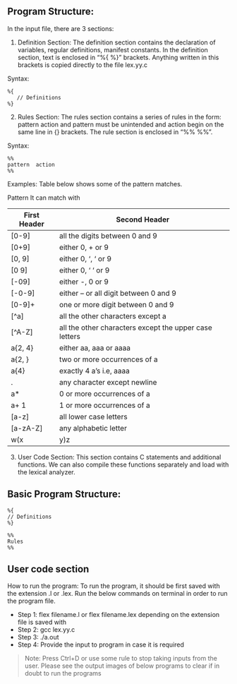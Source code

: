 ## Program Structure: 

In the input file, there are 3 sections: 

1. Definition Section: The definition section contains the declaration of variables, regular definitions, manifest constants. In the definition section, text is enclosed in “%{ %}” brackets. Anything written in this brackets is copied directly to the file lex.yy.c

 Syntax: 
```
%{
   // Definitions
%}
```
2. Rules Section: The rules section contains a series of rules in the form: pattern action and pattern must be unintended and action begin on the same line in {} brackets. The rule section is enclosed in “%% %%”. 

Syntax:  
```
%%
pattern  action
%%
```
Examples: Table below shows some of the pattern matches.  

Pattern	It can match with

| First Header  | Second Header |
| ------------- | ------------- |
| [0-9]	 | all the digits between 0 and 9  |
| [0+9]  | either 0, + or 9  |
| [0, 9] | either 0, ‘, ‘ or 9  |
| [0 9]  | either 0, ‘ ‘ or 9 |
| [-09]  | either -, 0 or 9  |
| [-0-9]  | either – or all digit between 0 and 9  |
| [0-9]+  | one or more digit between 0 and 9  |
| [^a]	  | all the other characters except a  |
| [^A-Z]	  | all the other characters except the upper case letters  |
| a{2, 4} |  either aa, aaa or aaaa |
| a{2, }  | two or more occurrences of a  |
| a{4}	  | exactly 4 a’s i.e, aaaa  |
| . | any character except newline  |
| a*  | 0 or more occurrences of a  |
| a+	1  | 1 or more occurrences of a |
| [a-z] | all lower case letters  |
| [a-zA-Z] | any alphabetic letter  |
| w(x | y)z | wxz or wyz  |


3. User Code Section: This section contains C statements and additional functions. We can also compile these functions separately and load with the lexical analyzer.

## Basic Program Structure:  
```
%{
// Definitions
%}

%%
Rules
%%
```
## User code section
How to run the program: 
To run the program, it should be first saved with the extension .l or .lex. Run the below commands on terminal in order to run the program file. 

- Step 1: flex filename.l or flex filename.lex depending on the extension file is saved with 
- Step 2: gcc lex.yy.c 
- Step 3: ./a.out 
- Step 4: Provide the input to program in case it is required

> Note: Press Ctrl+D or use some rule to stop taking inputs from the user. Please see the output images of below programs to clear if in doubt to run the programs
